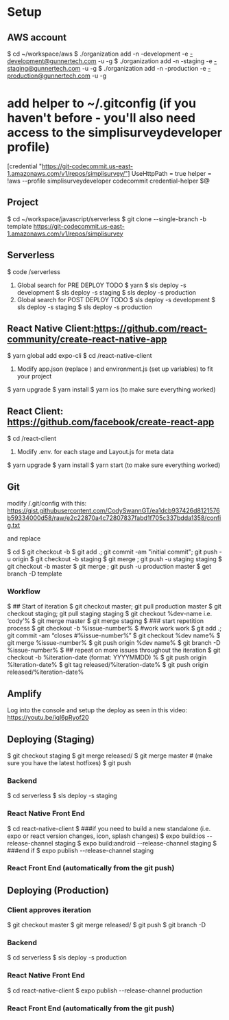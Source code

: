 # Setup
## AWS account

$ cd ~/workspace/aws
$ ./organization add -n <project-name>-development -e <project-name>-development@gunnertech.com -u <your root username> -g <groupname>
$ ./organization add -n <project-name>-staging -e <project-name>-staging@gunnertech.com -u <your root username> -g <groupname>
$ ./organization add -n <project-name>-production -e <project-name>-production@gunnertech.com -u <your root username> -g <groupname>

# add helper to ~/.gitconfig (if you haven't before - you'll also need access to the simplisurveydeveloper profile)
[credential "https://git-codecommit.us-east-1.amazonaws.com/v1/repos/simplisurvey/"]
UseHttpPath = true
helper = !aws --profile simplisurveydeveloper codecommit credential-helper $@



## Project 
$ cd ~/workspace/javascript/serverless
$ git clone --single-branch -b template https://git-codecommit.us-east-1.amazonaws.com/v1/repos/simplisurvey <project name>

## Serverless
$ code <project-name>/serverless
1) Global search for PRE DEPLOY TODO
$ yarn
$ sls deploy -s development
$ sls deploy -s staging
$ sls deploy -s production
2) Global search for POST DEPLOY TODO
$ sls deploy -s development
$ sls deploy -s staging
$ sls deploy -s production


## React Native Client:https://github.com/react-community/create-react-native-app
$ yarn global add expo-cli
$ cd <project-name>/react-native-client

1) Modify app.json (replace <project name>) and environment.js (set up variables) to fit your project

$ yarn upgrade
$ yarn install
$ yarn ios (to make sure everything worked)

## React Client: https://github.com/facebook/create-react-app
$ cd <project-name>/react-client

1) Modify .env.<stage> for each stage and Layout.js for meta data

$ yarn upgrade
$ yarn install
$ yarn start (to make sure everything worked)

## Git
modify <project-name>/.git/config with this: https://gist.githubusercontent.com/CodySwannGT/ea1dcb937426d8121576b59334000d58/raw/e2c22870a4c72807837fabd1f705c337bdda1358/config.txt

and replace <project name>

$ cd <project-name>
$ git checkout -b <dev name>
$ git add .; git commit -am "initial commit"; git push -u origin <dev name>
$ git checkout -b staging
$ git merge <dev name>; git push -u staging staging
$ git checkout -b master
$ git merge <dev name>; git push -u production master
$ get branch -D template

### Workflow

$ ## Start of iteration
$ git checkout master; git pull production master
$ git checkout staging; git pull staging staging
$ git checkout %dev-name i.e. ‘cody’%
$ git merge master
$ git merge staging
$ ### start repetition process
$ git checkout -b %issue-number%
$ #work work work
$ git add .; git commit -am “closes #%issue-number%”
$ git checkout %dev name%
$ git merge %issue-number%
$ git push origin %dev name%
$ git branch -D %issue-number%
$ ## repeat on more issues throughout the iteration
$ git checkout -b %iteration-date (format: YYYYMMDD) %
$ git push origin %iteration-date%
$ git tag released/%iteration-date%
$ git push origin released/%iteration-date%


## Amplify

Log into the console and setup the deploy as seen in this video: https://youtu.be/iql6pRyof20


## Deploying (Staging)

$ git checkout staging
$ git merge released/<iteration-date>
$ git merge master # (make sure you have the latest hotfixes)
$ git push

### Backend
$ cd serverless
$ sls deploy -s staging

### React Native Front End
$ cd react-native-client
$ ###if you need to build a new standalone (i.e. expo or react version changes, icon, splash changes)
$ expo build:ios --release-channel staging
$ expo build:android --release-channel staging
$ ###end if
$ expo publish --release-channel staging

### React Front End (automatically from the git push)

## Deploying (Production)

### Client approves iteration
$ git checkout master
$ git merge released/<iteration-date>
$ git push
$ git branch -D <iteration-date>

### Backend
$ cd serverless
$ sls deploy -s production

### React Native Front End
$ cd react-native-client
$ expo publish --release-channel production

### React Front End (automatically from the git push)
